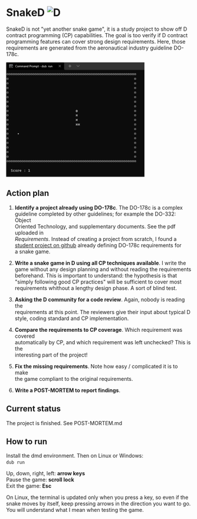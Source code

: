 # SnakeD ![D](https://github.com/Fr3nchK1ss/SnakeD/workflows/d.yml/badge.svg)

SnakeD is not "yet another snake game", it is a study project to show off D  
contract programming (CP) capabilities. The goal is too verify if D contract  
programming features can cover strong design requirements. Here, those  
requirements are generated from the aeronautical industry guideline DO-178c.  

![Screenshot](https://raw.githubusercontent.com/Fr3nchK1ss/SnakeD/master/screenshot.png)

## Action plan

1. **Identify a project already using DO-178c**. The DO-178c is a complex  
    guideline completed by other guidelines; for example the DO-332: Object  
    Oriented Technology, and supplementary documents. See the pdf uploaded in  
    *Requirements*. Instead of creating a project from scratch, I found a  
    [student project on github](https://github.com/DarkMiMolle/AdaSnake) already defining DO-178c requirements for  
     a snake game.  
	
2. **Write a snake game in D using all CP techniques available**. I write the  
    game without any design planning and without reading the requirements  
    beforehand. This is important to understand: the hypothesis is that "simply
    following good CP practices" will be sufficient to cover most requirements
    whithout a lengthy design phase. A sort of blind test.
	
3. **Asking the D community for a code review**. Again, nobody is reading the  
    requirements at this point. The reviewers give their input about typical
    D style, coding standard and CP implementation.
	
4. **Compare the requirements to CP coverage**. Which requirement was covered  
    automatically by CP, and which requirement was left unchecked? This is the  
    interesting part of the project!  
	
5. **Fix the missing requirements**. Note how easy / complicated it is to make  
    the game compliant to the original requirements.
	
6. **Write a POST-MORTEM to report findings**.  

## Current status

The project is finished. See POST-MORTEM.md
  
## How to run

Install the dmd environment. Then on Linux or Windows:  
```dub run``` 

Up, down, right, left: **arrow keys**  
Pause the game: **scroll lock**  
Exit the game: **Esc**  
  
On Linux, the terminal is updated only when you press a key, so even if the  
snake moves by itself, keep pressing arrows in the direction you want to go.  
You will understand what I mean when testing the game.  
  
